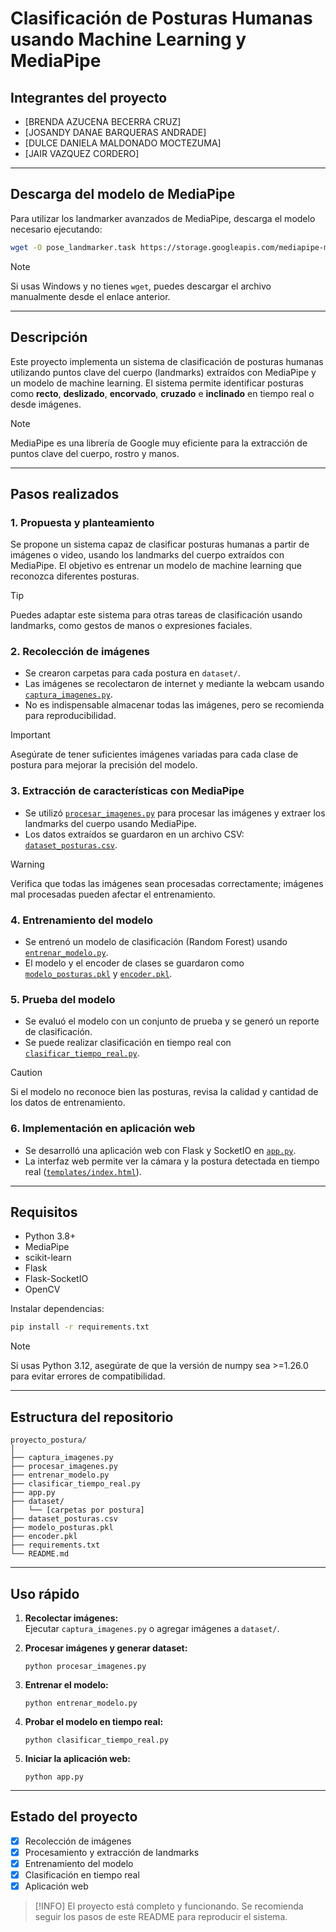 # Clasificación de Posturas Humanas usando Machine Learning y MediaPipe

## Integrantes del proyecto

- [BRENDA AZUCENA BECERRA CRUZ]
- [JOSANDY DANAE BARQUERAS ANDRADE]
- [DULCE DANIELA MALDONADO MOCTEZUMA]
- [JAIR VAZQUEZ CORDERO]

---

## Descarga del modelo de MediaPipe

Para utilizar los landmarker avanzados de MediaPipe, descarga el modelo necesario ejecutando:

```sh
wget -O pose_landmarker.task https://storage.googleapis.com/mediapipe-models/pose_landmarker/pose_landmarker_heavy/float16/1/pose_landmarker_heavy.task
```

> [!NOTE]
> Si usas Windows y no tienes `wget`, puedes descargar el archivo manualmente desde el enlace anterior.

---

## Descripción

Este proyecto implementa un sistema de clasificación de posturas humanas utilizando puntos clave del cuerpo (landmarks) extraídos con MediaPipe y un modelo de machine learning. El sistema permite identificar posturas como **recto**, **deslizado**, **encorvado**, **cruzado** e **inclinado** en tiempo real o desde imágenes.

> [!NOTE]
> MediaPipe es una librería de Google muy eficiente para la extracción de puntos clave del cuerpo, rostro y manos.

---

## Pasos realizados

### 1. Propuesta y planteamiento

Se propone un sistema capaz de clasificar posturas humanas a partir de imágenes o video, usando los landmarks del cuerpo extraídos con MediaPipe. El objetivo es entrenar un modelo de machine learning que reconozca diferentes posturas.

> [!TIP]
> Puedes adaptar este sistema para otras tareas de clasificación usando landmarks, como gestos de manos o expresiones faciales.

### 2. Recolección de imágenes

- Se crearon carpetas para cada postura en `dataset/`.
- Las imágenes se recolectaron de internet y mediante la webcam usando [`captura_imagenes.py`](captura_imagenes.py).
- No es indispensable almacenar todas las imágenes, pero se recomienda para reproducibilidad.

> [!IMPORTANT]
> Asegúrate de tener suficientes imágenes variadas para cada clase de postura para mejorar la precisión del modelo.

### 3. Extracción de características con MediaPipe

- Se utilizó [`procesar_imagenes.py`](procesar_imagenes.py) para procesar las imágenes y extraer los landmarks del cuerpo usando MediaPipe.
- Los datos extraídos se guardaron en un archivo CSV: [`dataset_posturas.csv`](dataset_posturas.csv).

> [!WARNING]
> Verifica que todas las imágenes sean procesadas correctamente; imágenes mal procesadas pueden afectar el entrenamiento.

### 4. Entrenamiento del modelo

- Se entrenó un modelo de clasificación (Random Forest) usando [`entrenar_modelo.py`](entrenar_modelo.py).
- El modelo y el encoder de clases se guardaron como [`modelo_posturas.pkl`](modelo_posturas.pkl) y [`encoder.pkl`](encoder.pkl).

### 5. Prueba del modelo

- Se evaluó el modelo con un conjunto de prueba y se generó un reporte de clasificación.
- Se puede realizar clasificación en tiempo real con [`clasificar_tiempo_real.py`](clasificar_tiempo_real.py).

> [!CAUTION]
> Si el modelo no reconoce bien las posturas, revisa la calidad y cantidad de los datos de entrenamiento.

### 6. Implementación en aplicación web

- Se desarrolló una aplicación web con Flask y SocketIO en [`app.py`](app.py).
- La interfaz web permite ver la cámara y la postura detectada en tiempo real ([`templates/index.html`](templates/index.html)).

---

## Requisitos

- Python 3.8+
- MediaPipe
- scikit-learn
- Flask
- Flask-SocketIO
- OpenCV

Instalar dependencias:
```sh
pip install -r requirements.txt
```

> [!NOTE]
> Si usas Python 3.12, asegúrate de que la versión de numpy sea >=1.26.0 para evitar errores de compatibilidad.

---

## Estructura del repositorio

```
proyecto_postura/
│
├── captura_imagenes.py
├── procesar_imagenes.py
├── entrenar_modelo.py
├── clasificar_tiempo_real.py
├── app.py
├── dataset/
│   └── [carpetas por postura]
├── dataset_posturas.csv
├── modelo_posturas.pkl
├── encoder.pkl
├── requirements.txt
└── README.md
```

---

## Uso rápido

1. **Recolectar imágenes:**  
   Ejecutar `captura_imagenes.py` o agregar imágenes a `dataset/`.

2. **Procesar imágenes y generar dataset:**  
   ```
   python procesar_imagenes.py
   ```

3. **Entrenar el modelo:**  
   ```
   python entrenar_modelo.py
   ```

4. **Probar el modelo en tiempo real:**  
   ```
   python clasificar_tiempo_real.py
   ```

5. **Iniciar la aplicación web:**  
   ```
   python app.py
   ```

---

## Estado del proyecto

- [x] Recolección de imágenes
- [x] Procesamiento y extracción de landmarks
- [x] Entrenamiento del modelo
- [x] Clasificación en tiempo real
- [x] Aplicación web

> [!INFO]
> El proyecto está completo y funcionando. Se recomienda seguir los pasos de este README para reproducir el sistema.